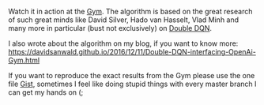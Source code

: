 Watch it in action at the [Gym](https://gym.openai.com/evaluations/eval_GFtDBmuyRjCzcAkBibwYWQ#reproducibility).
The algorithm is based on the great research of such great minds like David Silver, Hado van Hasselt, Vlad Minh and many more in particular (bust not exclusively) on [Double DQN](https://arxiv.org/abs/1509.06461).

I also wrote about the algorithm on my blog, if you want to know more:
<https://davidsanwald.github.io/2016/12/11/Double-DQN-interfacing-OpenAi-Gym.html>

If you want to reproduce the exact results from the Gym please use the one file [Gist][1], sometimes I feel like doing stupid things with every master branch I  can get my hands on (;

  [1]: https://gist.github.com/DavidSanwald/c02eb10aed03bbe376dc90d079aedf6f
